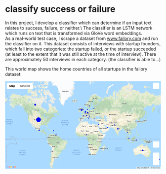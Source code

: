 # classify success or failure

In this project, I develop a classifier which can determine if an input text relates to success, failure, or neither.\ 
The classifier is an LSTM network which runs on text that is transformed via GloVe word embeddings.\
As a real-world test case, I scrape a dataset from www.failory.com and run the classifier on it. This dataset consists of interviews with startup founders, which fall into two categories: the startup failed, or the startup succeeded (at least to the extent that it was still active at the time of interview). There are approximately 50 interviews in each category. (the classifier is able to...)

This world map shows the home countries of all startups in the failory dataset:

![countries](map.png?raw=true "Map of startup home countries")


